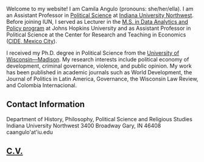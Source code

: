 

Welcome to my website! I am Camila Angulo (pronouns: she/her/ella). I am an Assistant Professor in [Political Science](https://northwest.iu.edu/hist-phil-rel-pols/index.html) at [Indiana University Northwest](https://northwest.iu.edu/index.html). Before joining IUN, I served as Lecturer in the [M.S. in Data Analytics and Policy program](https://advanced.jhu.edu/academics/graduate/ms-data-analytics-policy/) at Johns Hopkins University and as Assistant Professor in Political Science at the Center for Research and Teaching in Economics ([CIDE, Mexico City](https://www.cide.edu/)). 

I received my Ph.D. degree in Political Science from the [University of Wisconsin—Madison](https://polisci.wisc.edu/). My research interests include political economy of development, criminal governance, violence, and public opinion. My work has been published in academic journals such as World Development, the Journal of Politics in Latin America, Governance, the Wisconsin Law Review, and Colombia Internacional. 


## Contact Information

Department of History, Philosophy, Political Science and Religious Studies
Indiana University Northwest
3400 Broadway
Gary, IN 46408
caangulo'at'iu.edu


## [C.V.](https://drive.google.com/file/d/1WV-RA1jVBJ4GFzD4ZOUN7diJs6oPPOKQ/view?usp=drive_link)
